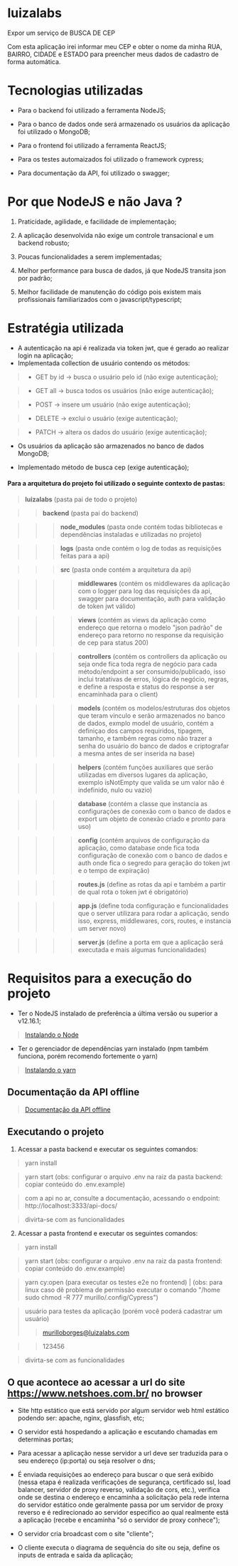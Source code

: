 # luizalabs
Expor um serviço de BUSCA DE CEP

Com esta aplicação irei informar meu CEP e obter o nome da minha RUA, BAIRRO, CIDADE e ESTADO para preencher meus dados de cadastro de forma automática.


# Tecnologias utilizadas
- Para o backend foi utilizado a ferramenta NodeJS;

- Para o banco de dados onde será armazenado os usuários da aplicação foi utilizado o MongoDB;

- Para o frontend foi utilizado a ferramenta ReactJS;

- Para os testes automaizados foi utilizado o framework cypress;

- Para documentação da API, foi utilizado o swagger;


# Por que NodeJS e não Java ?
1. Praticidade, agilidade, e facilidade de implementação;

2. A aplicação desenvolvida não exige um controle transacional e um backend robusto;

3. Poucas funcionalidades a serem implementadas;

4. Melhor performance para busca de dados, já que NodeJS transita json por padrão;

5. Melhor facilidade de manutenção do código pois existem mais profissionais familiarizados com o javascript/typescript;


# Estratégia utilizada
- A autenticação na api é realizada via token jwt, que é gerado ao realizar login na aplicação;
- Implementada collection de usuário contendo os métodos:
> - GET by id -> busca o usuário pelo id (não exige autenticação);

> - GET all -> busca todos os usuários (não exige autenticação);

> - POST -> insere um usuário (não exige autenticação);

> - DELETE -> exclui o usuário (exige autenticação);

> - PATCH -> altera os dados do usuário (exige autenticação);

- Os usuários da aplicação são armazenados no banco de dados MongoDB;

- Implementado método de busca cep (exige autenticação);

#### Para a arquitetura do projeto foi utilizado o seguinte contexto de pastas:
> **luizalabs** (pasta pai de todo o projeto)

> > **backend** (pasta pai do backend)

> > > **node_modules** (pasta onde contém todas bibliotecas e dependências instaladas e utilizadas no projeto)

> > > **logs** (pasta onde contém o log de todas as requisições feitas para a api)

> > > **src** (pasta onde contém a arquitetura da api)

> > > > **middlewares** (contém os middlewares da aplicação com o logger para log das requisições da api, swagger para documentação, auth para validação de token jwt válido)

> > > > **views** (contém as views da aplicação como endereço que retorna o modelo "json padrão" de endereço para retorno no response da requisição de cep para status 200)

> > > > **controllers** (contém os controllers da aplicação ou seja onde fica toda regra de negócio para cada método/endpoint a ser consumido/publicado, isso inclui tratativas de erros, lógica de negócio, regras, e define a resposta e status do response a ser encaminhada para o client)

> > > > **models** (contém os modelos/estruturas dos objetos que teram vinculo e serão armazenados no banco de dados, exmplo model de usuário, contém a definiçao dos campos requiridos, tipagem, tamanho, e também regras como não trazer a senha do usuário do banco de dados e criptografar a mesma antes de ser inserida na base)

> > > > **helpers** (contém funções auxiliares que serão utilizadas em diversos lugares da aplicação, exemplo isNotEmpty que valida se um valor não é indefinido, nulo ou vazio)

> > > > **database** (contém a classe que instancia as configurações de conexão com o banco de dados e export um objeto de conexão criado e pronto para uso)

> > > > **config** (contém arquivos de configuração da aplicação, como database onde fica toda configuração de conexão com o banco de dados e auth onde fica o segredo para geração do token jwt e o tempo de expiração)

> > > > **routes.js** (define as rotas da api e também a partir de qual rota o token jwt é obrigatório)

> > > > **app.js** (define toda configuração e funcionalidades que o server utilizara para rodar a aplicação, sendo isso, express, middlewares, cors, routes, e instancia um server novo)

> > > > **server.js** (define a porta em que a aplicação será executada e mais algumas funcionalidades)



# Requisitos para a execução do projeto
- Ter o NodeJS instalado de preferência a última versão ou superior a v12.16.1;
> [Instalando o Node](https://nodejs.org/pt-br/download/package-manager/ "Clique aqui para aprender a instalar o Node!")

- Ter o gerenciador de dependências yarn instalado (npm também funciona, porém recomendo fortemente o yarn)
> [Instalando o yarn](https://classic.yarnpkg.com/pt-BR/docs/install/#debian-stable "Clique aqui para aprender a instalar o yarn!")


## Documentação da API offline
> [Documentação da API offline](https://app.swaggerhub.com/apis/MurilloBorges/search-cep_api/1.0.0 "Clique aqui para ver a documentação!")


## Executando o projeto
1. Acessar a pasta backend e executar os seguintes comandos:
> yarn install

> yarn start (obs: configurar o arquivo .env na raiz da pasta backend: copiar conteúdo do .env.example)

> com a api no ar, consulte a documentação, acessando o endpoint: http://localhost:3333/api-docs/

> divirta-se com as funcionalidades


2. Acessar a pasta frontend e executar os seguintes comandos:
> yarn install

> yarn start (obs: configurar o arquivo .env na raiz da pasta frontend: copiar conteúdo do .env.example)

> yarn cy:open (para executar os testes e2e no frontend) | (obs: para linux caso dê problema de permissão executar o comando "/home sudo chmod -R 777 murillo/.config/Cypress")

> usuário para testes da aplicação (porém você poderá cadastrar um usuário)
> > murilloborges@luizalabs.com

> > 123456

> divirta-se com as funcionalidades


## O que acontece ao acessar a url do site https://www.netshoes.com.br/ no browser
- Site http estático que está servido por algum servidor web html estático podendo ser: apache, nginx, glassfish, etc;

- O servidor está hospedando a aplicação e escutando chamadas em determinas portas;

- Para acessar a aplicação nesse servidor a url deve ser traduzida para o seu endereço (ip:porta) ou seja resolver o dns;

- É enviada requisições ao endereço para buscar o que será exibido (nessa etapa é realizada verificações de segurança, certificado ssl, load balancer, servidor de proxy reverso, validação de cors, etc.), verifica onde se destina o endereço e encaminha a solicitação pela rede interna do servidor estático onde geralmente passa por um servidor de proxy reverso e é redirecionado ao servidor especifico ao qual realmente está a aplicação (recebe e encaminha "só o servidor de proxy conhece");

- O servidor cria broadcast com o site "cliente";

- O cliente executa o diagrama de sequência do site ou seja, define os inputs de entrada e saída da aplicação;
